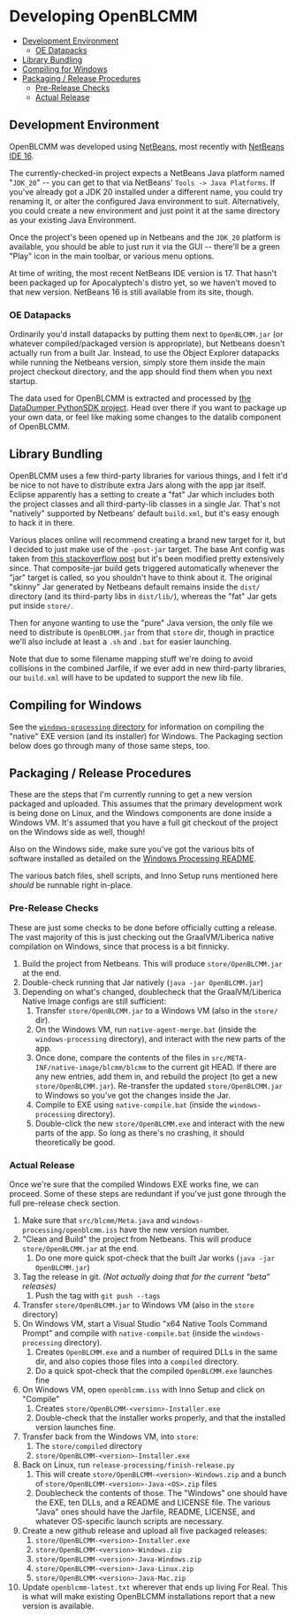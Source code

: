 Developing OpenBLCMM
====================

- [Development Environment](#development-environment)
  - [OE Datapacks](#oe-datapacks)
- [Library Bundling](#library-bundling)
- [Compiling for Windows](#compiling-for-windows)
- [Packaging / Release Procedures](#packaging--release-procedures)
  - [Pre-Release Checks](#pre-release-checks)
  - [Actual Release](#actual-release)

Development Environment
-----------------------

OpenBLCMM was developed using [NetBeans](https://netbeans.apache.org/),
most recently with [NetBeans IDE 16](https://netbeans.apache.org/download/nb16/index.html).

The currently-checked-in project expects a NetBeans Java platform named
"`JDK_20`" -- you can get to that via NetBeans' `Tools -> Java Platforms`.
If you've already got a JDK 20 installed under a different name, you could
try renaming it, or alter the configured Java environment to suit.
Alternatively, you could create a new environment and just point it at
the same directory as your existing Java Environment.

Once the project's been opened up in Netbeans and the `JDK_20` platform is
available, you should be able to just run it via the GUI -- there'll be a
green "Play" icon in the main toolbar, or various menu options.

At time of writing, the most recent NetBeans IDE version is 17.  That
hasn't been packaged up for Apocalyptech's distro yet, so we haven't moved
to that new version.  NetBeans 16 is still available from its site, though.

### OE Datapacks

Ordinarily you'd install datapacks by putting them next to `OpenBLCMM.jar`
(or whatever compiled/packaged version is appropriate), but Netbeans doesn't
actually run from a built Jar.  Instead, to use the Object Explorer
datapacks while running the Netbeans version, simply store them inside the
main project checkout directory, and the app should find them when you next
startup.

The data used for OpenBLCMM is extracted and processed by [the DataDumper
PythonSDK project](https://github.com/BLCM/DataDumper).  Head over there if
you want to package up your own data, or feel like making some changes to
the datalib component of OpenBLCMM.

Library Bundling
----------------

OpenBLCMM uses a few third-party libraries for various things, and I felt
it'd be nice to not have to distribute extra Jars along with the app jar
itself.  Eclipse apparently has a setting to create a "fat" Jar which
includes both the project classes and all third-party-lib classes in a
single Jar.  That's not "natively" supported by Netbeans' default `build.xml`,
but it's easy enough to hack it in there.

Various places online will recommend creating a brand new target for it,
but I decided to just make use of the `-post-jar` target.  The base Ant
config was taken from [this stackoverflow post](https://stackoverflow.com/questions/70526988/netbeans-how-to-create-an-executable-jar-file-with-all-libraries-and-source-fi)
but it's been modified pretty extensively since.  That composite-jar
build gets triggered automatically whenever the "jar" target is called,
so you shouldn't have to think about it.  The original "skinny" Jar
generated by Netbeans default remains inside the `dist/` directory
(and its third-party libs in `dist/lib/`), whereas the "fat" Jar gets
put inside `store/`.

Then for anyone wanting to use the "pure" Java version, the only file we
need to distribute is `OpenBLCMM.jar` from that `store` dir, though in
practice we'll also include at least a `.sh` and `.bat` for easier
launching.

Note that due to some filename mapping stuff we're doing to avoid
collisions in the combined Jarfile, if we ever add in new third-party
libraries, our `build.xml` will have to be updated to support the new
lib file.

Compiling for Windows
---------------------

See the [`windows-processing` directory](windows-processing/) for
information on compiling the "native" EXE version (and its installer)
for Windows.  The Packaging section below does go through many of those
same steps, too.

Packaging / Release Procedures
------------------------------

These are the steps that I'm currently running to get a new version
packaged and uploaded.  This assumes that the primary development work
is being done on Linux, and the Windows components are done inside
a Windows VM.  It's assumed that you have a full git checkout of the
project on the Windows side as well, though!

Also on the Windows side, make sure you've got the various bits of
software installed as detailed on the [Windows Processing
README](windows-processing/README.md).

The various batch files, shell scripts, and Inno Setup runs mentioned
here *should* be runnable right in-place.

### Pre-Release Checks

These are just some checks to be done before officially cutting a release.
The vast majority of this is just checking out the GraalVM/Liberica native
compilation on Windows, since that process is a bit finnicky.

1. Build the project from Netbeans.  This will produce `store/OpenBLCMM.jar`
   at the end.
2. Double-check running that Jar natively (`java -jar OpenBLCMM.jar`)
3. Depending on what's changed, doublecheck that the GraalVM/Liberica Native Image
   configs are still sufficient:
    1. Transfer `store/OpenBLCMM.jar` to a Windows VM (also in the `store/` dir).
    2. On the Windows VM, run `native-agent-merge.bat` (inside the `windows-processing`
       directory), and interact with the new parts of the app.
    3. Once done, compare the contents of the files in `src/META-INF/native-image/blcmm/blcmm`
       to the current git HEAD.  If there are any new entries, add them in, and
       rebuild the project (to get a new `store/OpenBLCMM.jar`).  Re-transfer the
       updated `store/OpenBLCMM.jar` to Windows so you've got the changes inside
       the Jar.
    4. Compile to EXE using `native-compile.bat` (inside the `windows-processing`
       directory).
    5. Double-click the new `store/OpenBLCMM.exe` and interact with the new parts of the
       app.  So long as there's no crashing, it should theoretically be good.

### Actual Release

Once we're sure that the compiled Windows EXE works fine, we can proceed.  Some of
these steps are redundant if you've just gone through the full pre-release check
section.

1. Make sure that `src/blcmm/Meta.java` and `windows-processing/openblcmm.iss`
   have the new version number.
2. "Clean and Build" the project from Netbeans.  This will produce
   `store/OpenBLCMM.jar` at the end.
    1. Do one more quick spot-check that the built Jar works (`java -jar OpenBLCMM.jar`)
3. Tag the release in git.  *(Not actually doing that for the current
   "beta" releases)*
    1. Push the tag with `git push --tags`
4. Transfer `store/OpenBLCMM.jar` to Windows VM (also in the `store` directory)
5. On Windows VM, start a Visual Studio "x64 Native Tools Command Prompt" and
   compile with `native-compile.bat` (inside the `windows-processing` directory).
    1. Creates `OpenBLCMM.exe` and a number of required DLLs in the same dir, and
       also copies those files into a `compiled` directory.
    2. Do a quick spot-check that the compiled `OpenBLCMM.exe` launches fine
6. On Windows VM, open `openblcmm.iss` with Inno Setup and click on "Compile"
    1. Creates `store/OpenBLCMM-<version>-Installer.exe`
    2. Double-check that the installer works properly, and that the installed
       version launches fine.
7. Transfer back from the Windows VM, into `store`:
    1. The `store/compiled` directory
    2. `store/OpenBLCMM-<version>-Installer.exe`
8. Back on Linux, run `release-processing/finish-release.py`
    1. This will create `store/OpenBLCMM-<version>-Windows.zip` and a bunch of
       `store/OpenBLCMM-<version>-Java-<OS>.zip` files
    2. Doublecheck the contents of those.  The "Windows" one should have the
       EXE, ten DLLs, and a README and LICENSE file.  The various "Java" ones
       should have the Jarfile, README, LICENSE, and whatever OS-specific launch
       scripts are necessary.
9. Create a new github release and upload all five packaged releases:
    1. `store/OpenBLCMM-<version>-Installer.exe`
    2. `store/OpenBLCMM-<version>-Windows.zip`
    3. `store/OpenBLCMM-<version>-Java-Windows.zip`
    4. `store/OpenBLCMM-<version>-Java-Linux.zip`
    5. `store/OpenBLCMM-<version>-Java-Mac.zip`
10. Update `openblcmm-latest.txt` wherever that ends up living For Real.  This is
    what will make existing OpenBLCMM installations report that a new version is
    available.

